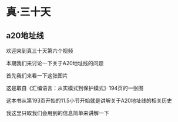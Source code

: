 # 真·三十天
## a20地址线

欢迎来到真三十天第六个视频

本期我们来讨论一下关于A20地址线的问题

首先我们来看一下这张图片

这是取自《汇编语言：从实模式到保护模式》194页的一张图

这本书从第193页开始的11.5小节开始就是讲解关于A20地址线的相关历史

我这里只取我们会用到的信息简单来讲解一下

